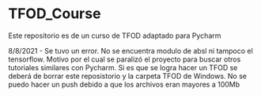 # TFOD_Course
Este repositorio es de un curso de TFOD adaptado para Pycharm

8/8/2021 - Se tuvo un error. No se encuentra modulo de absl ni tampoco el tensorflow. Motivo por el cual se paralizó el proyecto para buscar otros tutoriales similares con Pycharm.
Si es que se logra hacer un TFOD se deberá de borrar este reposistorio y la carpeta TFOD de Windows.
No se puedo hacer un push debido a que los archivos eran mayores a 100Mb
